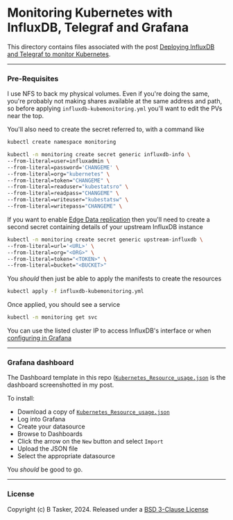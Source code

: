 # Monitoring Kubernetes with InfluxDB, Telegraf and Grafana

This directory contains files associated with the post [Deploying InfluxDB and Telegraf to monitor Kubernetes](https://www.bentasker.co.uk/posts/documentation/kubernetes/monitoring-k8s-with-telegraf-and-influxdb.html).

----

### Pre-Requisites

I use NFS to back my physical volumes. Even if you're doing the same, you're probably not making shares available at the same address and path, so before applying `influxdb-kubemonitoring.yml` you'll want to edit the PVs near the top.

You'll also need to create the secret referred to, with a command like

```sh
kubectl create namespace monitoring

kubectl -n monitoring create secret generic influxdb-info \
--from-literal=user=influxadmin \
--from-literal=password='CHANGEME' \
--from-literal=org="kubernetes" \
--from-literal=token="CHANGEME" \
--from-literal=readuser="kubestatsro" \
--from-literal=readpass="CHANGEME" \
--from-literal=writeuser="kubestatsw" \
--from-literal=writepass="CHANGEME" \
```

If you want to enable [Edge Data replication](https://www.influxdata.com/products/influxdb-edge-data-replication/) then you'll need to create a second secret containing details of your upstream InfluxDB instance
```sh
kubectl -n monitoring create secret generic upstream-influxdb \
--from-literal=url='<URL>' \
--from-literal=org="<ORG>" \
--from-literal=token="<TOKEN>" \
--from-literal=bucket="<BUCKET>"
```

You _should_ then just be able to apply the manifests to create the resources

```sh
kubectl apply -f influxdb-kubemonitoring.yml
```

Once applied, you should see a service
```sh
kubectl -n monitoring get svc 
```

You can use the listed cluster IP to access InfluxDB's interface or when [configuring in Grafana](https://www.bentasker.co.uk/posts/documentation/kubernetes/monitoring-k8s-with-telegraf-and-influxdb.html#dashboarding)

----

### Grafana dashboard 

The Dashboard template in this repo ([`Kubernetes_Resource_usage.json`](Kubernetes_Resource_usage.json) is the dashboard screenshotted in my post. 

To install:

* Download a copy of [`Kubernetes_Resource_usage.json`](Kubernetes_Resource_usage.json)
* Log into Grafana
* Create your datasource
* Browse to Dashboards
* Click the arrow on the `New` button and select `Import`
* Upload the JSON file 
* Select the appropriate datasource

You _should_ be good to go.

---

### License

Copyright (c) B Tasker, 2024. Released under a [BSD 3-Clause License](https://www.bentasker.co.uk/pages/licenses/bsd-3-clause.html)
